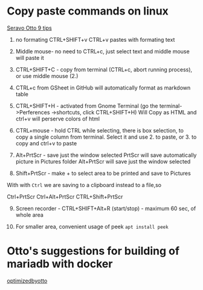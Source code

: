 # Copy paste commands on linux
[Seravo Otto 9 tips](https://www.youtube.com/watch?v=44PDFoSaW1M) 

1. no formating CTRL+SHIFT+v
  CTRL+v pastes with formating text
 
2. Middle mouse- no need to CTRL+c, just select text and middle mouse will paste it

3. CTRL+SHIFT+C - copy from terminal (CTRL+c, abort running process), or use middle mouse (2.)

4. CTRL+c from GSheet in GitHub will automatically format as markdown table

5. CTRL+SHIFT+H - activated from Gnome Terminal (go the terminal->Perferences ->shortcuts, click CTRL+SHIFT+H)
   Will Copy as HTML and ctrl+v will perserve colors of html
   
6. CTRL+mouse - hold CTRL while selecting, there is box selection, to copy a single column from terminal.
   Select it and use 2. to paste, or 3. to copy and ctrl+v to paste
   
7. Alt+PrtScr - save just the window selected
   PrtScr will save automatically picture in Pictures folder
   Alt+PrtScr will save just the window selected

8. Shift+PrtScr - make + to select area to be printed and save to Pictures

With with `Ctrl` we are saving to a clipboard instead to a file,so

Ctrl+PrtScr
Ctrl+Alt+PrtScr
CTRL+Shift+PrtScr

9. Screen recorder - CTRL+SHIFT+Alt+R (start/stop) - maximum 60 sec, of whole area

10. For smaller area, convenient usage of peek `apt install peek` 


# Otto's suggestions for building of mariadb with docker

[optimizedbyotto](https://optimizedbyotto.com/post/quick-builds-and-rebuilds-of-mariadb-with-docker/)
